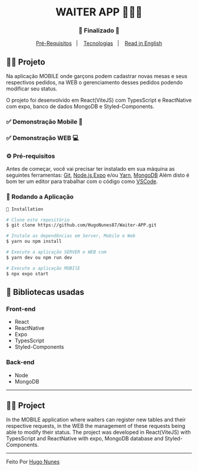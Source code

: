 <h1 align="center">
    WAITER APP 🧑‍🍳🍔
</h1>
<h3 align="center"> 
  🚧  Finalizado  🚧
</h3>

<p align="center">
  <a href="#-pré-requisitos">Pré-Requisitos</a>&nbsp;&nbsp;&nbsp;|&nbsp;&nbsp;&nbsp;
  <a href="#-bibliotecas-usadas">Tecnologias</a>&nbsp;&nbsp;&nbsp;|&nbsp;&nbsp;&nbsp;
  <a href="#-project">Read in English</a>
</p>

## 🧑‍💻 Projeto 
  
 Na aplicação MOBILE onde garçons podem cadastrar novas mesas e seus respectivos pedidos, na WEB o gerenciamento desses pedidos podendo modificar seu status.
 
 O projeto foi desenvolvido em React(ViteJS) com TypesScript e ReactNative com expo, banco de dados MongoDB e Styled-Components.
  

 ### ✅ Demonstração Mobile 📲
<p align="center">
   
</p>

### ✅ Demonstração WEB 💻


### ⚙ Pré-requisitos

Antes de começar, você vai precisar ter instalado em sua máquina as seguintes ferramentas:
[Git](https://git-scm.com), [Node.js](https://nodejs.org/en/),[Expo](https://docs.expo.dev/) e/ou [Yarn](https://yarnpkg.com/), [MongoDB](https://www.mongodb.com/)
Além disto é bom ter um editor para trabalhar com o código como [VSCode](https://code.visualstudio.com/).


### 📗 Rodando a Aplicação

```bash
📗 Installation

# Clone este repositório
$ git clone https://github.com/HugoNunes87/Waiter-APP.git

# Instale as dependências em Server, Mobile e Web
$ yarn ou npm install

# Execute a aplicação SERVER e WEB com
$ yarn dev ou npm run dev

# Execute a aplicação MOBIlE
$ npx expo start


```


## 🚀 Bibliotecas usadas

### Front-end 
* React
* ReactNative
* Expo
* TypesScript
* Styled-Components

### Back-end
*  Node
*  MongoDB

<hr/>

## 🧑‍💻 Project

 In the MOBILE application where waiters can register new tables and their respective requests, in the WEB the management of these requests being able to modify their status.
 The project was developed in React(ViteJS) with TypesScript and ReactNative with expo, MongoDB database and Styled-Components.

<hr/>

Feito Por [Hugo Nunes](https://www.linkedin.com/in/hugo-nunes-323a41164/)
